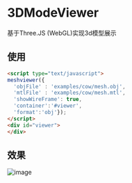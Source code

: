 # 3DModeViewer

基于Three.JS (WebGL)实现3d模型展示

## 使用

``` html 
<script type="text/javascript">
meshviewer({
  'objFile' : 'examples/cow/mesh.obj',
  'mtlFile' : 'examples/cow/mesh.mtl', 
  'showWireFrame': true,
  'container':'#viewer', 
  'format':'obj'});
</script>
<div id="viewer">
</div>
```

## 效果
![image](https://github.com/kuangch/3DModelView/blob/master/assets/facemodel.gif)
